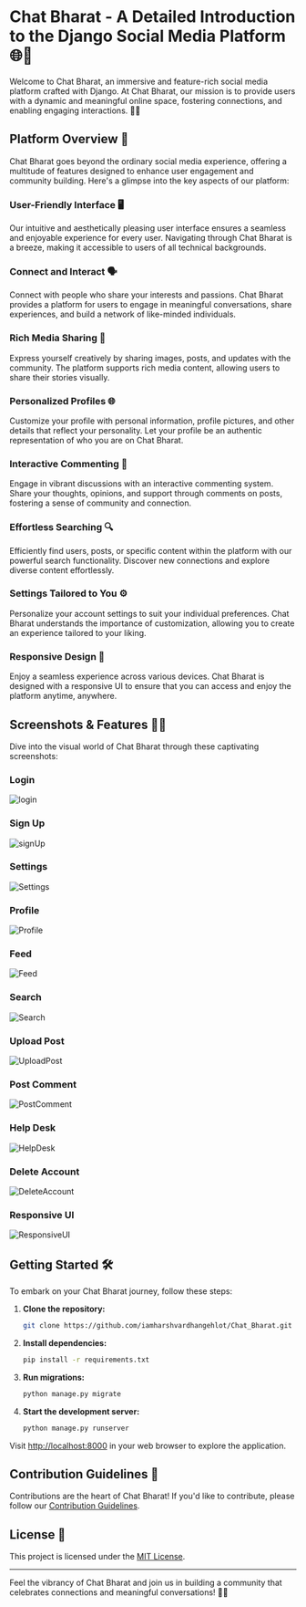 # Chat Bharat - A Detailed Introduction to the Django Social Media Platform 🌐🚀

Welcome to Chat Bharat, an immersive and feature-rich social media platform crafted with Django. At Chat Bharat, our mission is to provide users with a dynamic and meaningful online space, fostering connections, and enabling engaging interactions. 🤝✨

## Platform Overview 🌟

Chat Bharat goes beyond the ordinary social media experience, offering a multitude of features designed to enhance user engagement and community building. Here's a glimpse into the key aspects of our platform:

### **User-Friendly Interface** 🖥️

Our intuitive and aesthetically pleasing user interface ensures a seamless and enjoyable experience for every user. Navigating through Chat Bharat is a breeze, making it accessible to users of all technical backgrounds.

### **Connect and Interact** 🗣️

Connect with people who share your interests and passions. Chat Bharat provides a platform for users to engage in meaningful conversations, share experiences, and build a network of like-minded individuals.

### **Rich Media Sharing** 📸

Express yourself creatively by sharing images, posts, and updates with the community. The platform supports rich media content, allowing users to share their stories visually.

### **Personalized Profiles** 🌐

Customize your profile with personal information, profile pictures, and other details that reflect your personality. Let your profile be an authentic representation of who you are on Chat Bharat.

### **Interactive Commenting** 💬

Engage in vibrant discussions with an interactive commenting system. Share your thoughts, opinions, and support through comments on posts, fostering a sense of community and connection.

### **Effortless Searching** 🔍

Efficiently find users, posts, or specific content within the platform with our powerful search functionality. Discover new connections and explore diverse content effortlessly.

### **Settings Tailored to You** ⚙️

Personalize your account settings to suit your individual preferences. Chat Bharat understands the importance of customization, allowing you to create an experience tailored to your liking.

### **Responsive Design** 📱

Enjoy a seamless experience across various devices. Chat Bharat is designed with a responsive UI to ensure that you can access and enjoy the platform anytime, anywhere.

## Screenshots & Features 📸🚀

Dive into the visual world of Chat Bharat through these captivating screenshots:

### **Login**
![login](https://github.com/iamharshvardhangehlot/Chat_Bharat.github.io/assets/114102704/341598ed-32e9-4428-afa8-1076fa66e5a5)

### **Sign Up**
![signUp](https://github.com/iamharshvardhangehlot/Chat_Bharat.github.io/assets/114102704/46514267-364d-4caf-b640-155f5cbecff6)

### **Settings**
![Settings](https://github.com/iamharshvardhangehlot/Chat_Bharat.github.io/assets/114102704/a5424018-be23-4d16-b8db-a306c97d5b4c)

### **Profile**
![Profile](https://github.com/iamharshvardhangehlot/Chat_Bharat.github.io/assets/114102704/988ec0ad-ccc7-42c6-835b-b867c8397c77)

### **Feed**
![Feed](https://github.com/iamharshvardhangehlot/Chat_Bharat.github.io/assets/114102704/d2c167f0-2a53-4c78-b4e4-831ed943eda4)

### **Search**
![Search](https://github.com/iamharshvardhangehlot/Chat_Bharat.github.io/assets/114102704/ed0ec3db-cd05-4e34-8751-0958060d3ec5)

### **Upload Post**
![UploadPost](https://github.com/iamharshvardhangehlot/Chat_Bharat.github.io/assets/114102704/931c23d0-aea6-425f-baf4-4210101eb2b4)
### **Post Comment**
![PostComment](https://github.com/iamharshvardhangehlot/Chat_Bharat.github.io/assets/114102704/f2860a85-c0f5-41a6-ad17-fcfaf2a86526)

### **Help Desk**
![HelpDesk](https://github.com/iamharshvardhangehlot/Chat_Bharat.github.io/assets/114102704/118be2cd-dbd6-4d65-8415-4307bdaef3fc)

### **Delete Account**
![DeleteAccount](https://github.com/iamharshvardhangehlot/Chat_Bharat.github.io/assets/114102704/035582a1-46c7-47ae-ae81-ea0fa0c7f910)
### **Responsive UI**
![ResponsiveUI](https://github.com/iamharshvardhangehlot/Chat_Bharat.github.io/assets/114102704/b68feabc-a794-4c7d-be77-a21cbb6e1ec8)
## Getting Started 🛠️

To embark on your Chat Bharat journey, follow these steps:

1. **Clone the repository:**
   ```bash
   git clone https://github.com/iamharshvardhangehlot/Chat_Bharat.git
   ```

2. **Install dependencies:**
   ```bash
   pip install -r requirements.txt
   ```

3. **Run migrations:**
   ```bash
   python manage.py migrate
   ```

4. **Start the development server:**
   ```bash
   python manage.py runserver
   ```

Visit [http://localhost:8000](http://localhost:8000) in your web browser to explore the application.

## Contribution Guidelines 🤝

Contributions are the heart of Chat Bharat! If you'd like to contribute, please follow our [Contribution Guidelines](CONTRIBUTING.md.txt).

## License 📄

This project is licensed under the [MIT License](LICENSE).

---

Feel the vibrancy of Chat Bharat and join us in building a community that celebrates connections and meaningful conversations! 🚀🌐
